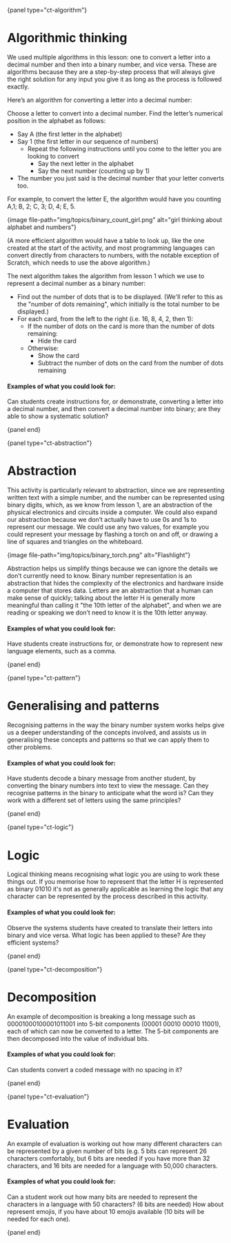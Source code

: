 {panel type="ct-algorithm"}

# Algorithmic thinking

We used multiple algorithms in this lesson: one  to convert a letter into a decimal number and then into a binary number, and vice versa. These are algorithms because they are a step-by-step process that will always give the right solution for any input you give it as long as the process is followed exactly.

Here’s an algorithm for converting a letter into a decimal number:

Choose a letter to convert into a decimal number. Find the letter’s numerical position in the alphabet as follows:
-   Say A (the first letter in the alphabet)
-   Say 1 (the first letter in our sequence of numbers)
    -   Repeat the following instructions until you come to the letter you are looking to convert
        -   Say the next letter in the alphabet
        -   Say the next number (counting up by 1)
-   The number you just said is the decimal number that your letter converts too.

For example, to convert the letter E, the algorithm would have you counting A,1; B, 2; C, 3; D, 4; E, 5.

{image file-path="img/topics/binary_count_girl.png" alt="girl thinking about alphabet and numbers"}

(A more efficient algorithm would have a table to look up, like the one created at the start of the activity, and most programming languages can convert directly from characters to numbers, with the notable exception of Scratch, which needs to use the above algorithm.)

The next algorithm takes the algorithm from lesson 1 which we use to represent a decimal number as a binary number:

-   Find out the number of dots that is to be displayed. (We'll refer to this as the "number of dots remaining", which initially is the total number to be displayed.)
-   For each card, from the left to the right (i.e. 16, 8, 4, 2, then 1):
    -   If the number of dots on the card is more than the number of dots remaining:
        -   Hide the card
    -   Otherwise:
        -   Show the card
        -   Subtract the number of dots on the card from the number of dots remaining

#### Examples of what you could look for:

Can students create instructions for, or demonstrate, converting a letter into a decimal number, and then convert a decimal number into binary; are they able to show a systematic solution?

{panel end}

{panel type="ct-abstraction"}

# Abstraction

This activity is particularly relevant to abstraction, since we are representing written text with a simple number, and the number can be represented using binary digits, which, as we know from lesson 1, are an abstraction of the physical electronics and circuits inside a computer.
We could also expand our abstraction because we don’t actually have to use 0s and 1s to represent our message.
We could use any two values, for example you could represent your message by flashing a torch on and off, or drawing a line of squares and triangles on the whiteboard.

{image file-path="img/topics/binary_torch.png" alt="Flashlight"}

Abstraction helps us simplify things because we can ignore the details we don’t currently need to know.
Binary number representation is an abstraction that hides the complexity of the electronics and hardware inside a computer that stores data.
Letters are an abstraction that a human can make sense of quickly; talking about the letter H is generally more meaningful than calling it "the 10th letter of the alphabet", and when we are reading or speaking we don’t need to know it is the 10th letter anyway.

#### Examples of what you could look for:

Have students create instructions for, or demonstrate how to represent new language elements, such as a comma.

{panel end}

{panel type="ct-pattern"}

# Generalising and patterns

Recognising patterns in the way the binary number system works helps give us a deeper understanding of the concepts involved, and assists us in generalising these concepts and patterns so that we can apply them to other problems.

#### Examples of what you could look for:

Have students decode a binary message from another student, by converting the binary numbers into text to view the message.
Can they recognise patterns in the binary to anticipate what the word is? Can they work with a different set of letters using the same principles?

{panel end}

{panel type="ct-logic"}

# Logic

Logical thinking means recognising what logic you are using to work these things out.
If you memorise how to represent that the letter H is represented as binary 01010 it's not as generally applicable as learning the logic that any character can be represented by the process described in this activity.

#### Examples of what you could look for:

Observe the systems students have created to translate their letters into binary and vice versa. What logic has been applied to these? Are they efficient systems?

{panel end}

{panel type="ct-decomposition"}

# Decomposition

An example of decomposition is breaking a long message such as 00001000100001011001 into 5-bit components (00001 00010 00010 11001), each of which can now be converted to a letter.
The 5-bit components are then decomposed into the value of individual bits.

#### Examples of what you could look for:

Can students convert a coded message with no spacing in it?

{panel end}

{panel type="ct-evaluation"}

# Evaluation

An example of evaluation is working out how many different characters can be represented by a given number of bits (e.g. 5 bits can represent 26 characters comfortably, but 6 bits are needed if you have more than 32 characters, and 16 bits are needed for a language with 50,000 characters.

#### Examples of what you could look for:

Can a student work out how many bits are needed to represent the characters in a language with 50 characters? (6 bits are needed)
How about represent emojis, if you have about 10 emojis available (10 bits will be needed for each one).

{panel end}

